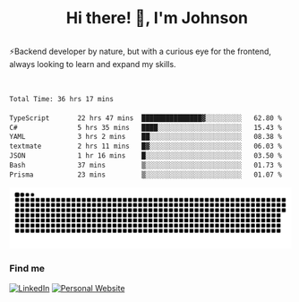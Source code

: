 <div id="user-content-toc">
  <ul align="center">
    <summary><h1 style="display: inline-block">Hi there! 👋, I'm Johnson</h1></summary>
  </ul>
</div>

⚡Backend developer by nature, but with a curious eye for the frontend, always looking to learn and expand my skills.

<br>


<!--START_SECTION:waka-->

```txt
Total Time: 36 hrs 17 mins

TypeScript       22 hrs 47 mins  ███████████████▓░░░░░░░░░   62.80 %
C#               5 hrs 35 mins   ████░░░░░░░░░░░░░░░░░░░░░   15.43 %
YAML             3 hrs 2 mins    ██░░░░░░░░░░░░░░░░░░░░░░░   08.38 %
textmate         2 hrs 11 mins   █▓░░░░░░░░░░░░░░░░░░░░░░░   06.03 %
JSON             1 hr 16 mins    █░░░░░░░░░░░░░░░░░░░░░░░░   03.50 %
Bash             37 mins         ▒░░░░░░░░░░░░░░░░░░░░░░░░   01.73 %
Prisma           23 mins         ▒░░░░░░░░░░░░░░░░░░░░░░░░   01.07 %
```

<!--END_SECTION:waka-->

<picture>
  <source  srcset="https://github.com/joshwambere/joshwambere/blob/output/github-contribution-grid-snake-dark.svg?palette=github-dark">
  <source  srcset="https://github.com/joshwambere/joshwambere/blob/output/github-contribution-grid-snake.svg">
  <img alt="github contribution grid snake animation" src="https://github.com/joshwambere/joshwambere/blob/output/github-contribution-grid-snake.svg">
</picture>

### Find me
<a href="https://www.linkedin.com/in/dusabe-johnson" target="_blank"><img src="https://img.shields.io/badge/LinkedIn-%230077B5.svg?&style=flat&logo=linkedin&logoColor=white" alt="LinkedIn"></a>
‎‎ [![Personal Website](https://img.shields.io/badge/visit-Johnsonis.me-blue)](https://johnsonis.me/)
